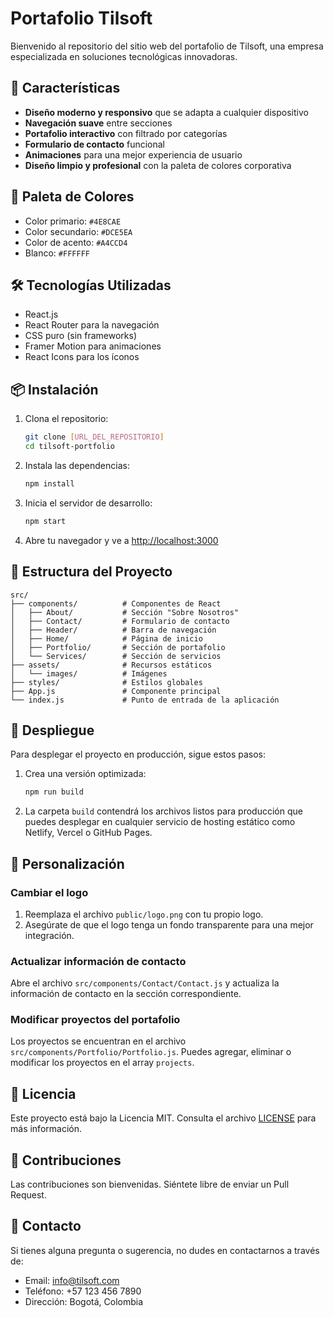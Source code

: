 # Portafolio Tilsoft

Bienvenido al repositorio del sitio web del portafolio de Tilsoft, una empresa especializada en soluciones tecnológicas innovadoras.

## 🚀 Características

- **Diseño moderno y responsivo** que se adapta a cualquier dispositivo
- **Navegación suave** entre secciones
- **Portafolio interactivo** con filtrado por categorías
- **Formulario de contacto** funcional
- **Animaciones** para una mejor experiencia de usuario
- **Diseño limpio y profesional** con la paleta de colores corporativa

## 🎨 Paleta de Colores

- Color primario: `#4E8CAE`
- Color secundario: `#DCE5EA`
- Color de acento: `#A4CCD4`
- Blanco: `#FFFFFF`

## 🛠️ Tecnologías Utilizadas

- React.js
- React Router para la navegación
- CSS puro (sin frameworks)
- Framer Motion para animaciones
- React Icons para los íconos

## 📦 Instalación

1. Clona el repositorio:
   ```bash
   git clone [URL_DEL_REPOSITORIO]
   cd tilsoft-portfolio
   ```

2. Instala las dependencias:
   ```bash
   npm install
   ```

3. Inicia el servidor de desarrollo:
   ```bash
   npm start
   ```

4. Abre tu navegador y ve a [http://localhost:3000](http://localhost:3000)

## 📂 Estructura del Proyecto

```
src/
├── components/          # Componentes de React
│   ├── About/           # Sección "Sobre Nosotros"
│   ├── Contact/         # Formulario de contacto
│   ├── Header/          # Barra de navegación
│   ├── Home/            # Página de inicio
│   ├── Portfolio/       # Sección de portafolio
│   └── Services/        # Sección de servicios
├── assets/              # Recursos estáticos
│   └── images/          # Imágenes
├── styles/              # Estilos globales
├── App.js               # Componente principal
└── index.js             # Punto de entrada de la aplicación
```

## 🚀 Despliegue

Para desplegar el proyecto en producción, sigue estos pasos:

1. Crea una versión optimizada:
   ```bash
   npm run build
   ```

2. La carpeta `build` contendrá los archivos listos para producción que puedes desplegar en cualquier servicio de hosting estático como Netlify, Vercel o GitHub Pages.

## 📝 Personalización

### Cambiar el logo

1. Reemplaza el archivo `public/logo.png` con tu propio logo.
2. Asegúrate de que el logo tenga un fondo transparente para una mejor integración.

### Actualizar información de contacto

Abre el archivo `src/components/Contact/Contact.js` y actualiza la información de contacto en la sección correspondiente.

### Modificar proyectos del portafolio

Los proyectos se encuentran en el archivo `src/components/Portfolio/Portfolio.js`. Puedes agregar, eliminar o modificar los proyectos en el array `projects`.

## 📄 Licencia

Este proyecto está bajo la Licencia MIT. Consulta el archivo [LICENSE](LICENSE) para más información.

## 🤝 Contribuciones

Las contribuciones son bienvenidas. Siéntete libre de enviar un Pull Request.

## 📧 Contacto

Si tienes alguna pregunta o sugerencia, no dudes en contactarnos a través de:

- Email: info@tilsoft.com
- Teléfono: +57 123 456 7890
- Dirección: Bogotá, Colombia
